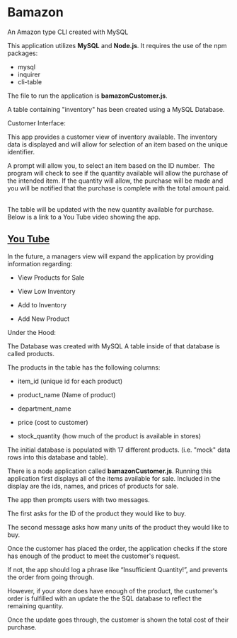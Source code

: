 # Bamazon
An Amazon type CLI created with MySQL


This application utilizes **MySQL** and **Node.js**.  It requires the use of the npm packages:

* mysql
* inquirer
* cli-table

The file to run the application is **bamazonCustomer.js**.

A table containing "inventory" has been created using a MySQL Database.

Customer Interface:

This app provides a customer view of inventory available. The inventory data is displayed and will allow for selection of an item based on the unique identifier. 

A prompt will allow you, to select an item based on the ID number.  The program will check to see if the quantity available will allow the purchase of the intended item. If the quantity will allow, the purchase will be made and you will be notified that the purchase is complete with the total amount paid.  

The table will be updated with the new quantity available for purchase.
Below is a link to a You Tube video showing the app.

 [You Tube ](https://youtu.be/jatLDB2YUNg)
---------------------------------------------------------------------------------------

In the future, a managers view will expand the application by providing information regarding:

* View Products for Sale

* View Low Inventory

* Add to Inventory

* Add New Product


Under the Hood:

The Database was created with MySQL
A table inside of that database is called products.

The products in the table has the following columns:

* item_id (unique id for each product)

* product_name (Name of product)

* department_name

* price (cost to customer)

* stock_quantity (how much of the product is available in stores)


The initial database is populated with 17 different products. (i.e. "mock" data rows into this database and table).

There is a node application called **bamazonCustomer.js**. Running this application first displays all of the items available for sale. Included in the display are the ids, names, and prices of products for sale.

The app then prompts users with two messages.

The first asks for the ID of the product they would like to buy.

The second message asks how many units of the product they would like to buy.

Once the customer has placed the order, the application checks if the store has enough of the product to meet the customer's request.

If not, the app should log a phrase like “Insufficient Quantity!”, and prevents the order from going through.

However, if your store does have enough of the product, the customer's order is fulfilled with an update the the SQL database to reflect the remaining quantity.

Once the update goes through, the customer is shown the total cost of their purchase.
